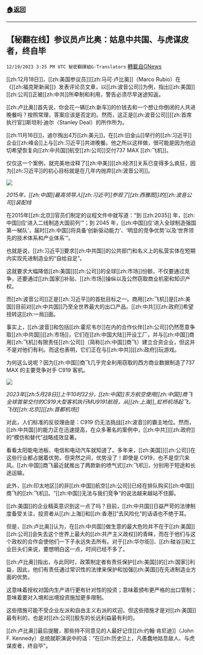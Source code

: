 ###  [:house:返回](README.md)
---


## 【秘翻在线】参议员卢比奥：姑息中共国、与虎谋皮者，终自毕
`12/19/2023 3:25 PM UTC 秘密翻譯組G-Translators` [轉載自GNews](https://gnews.org/articles/2129061)

[[zh:12月18日]]，[[zh:美国参议员]][[zh:马可·卢比奥]]（Marco Rubio）在《[[zh:福克斯新闻]]》发表评论员文章，以[[zh:波音公司]]为例，指出[[zh:美国]][[zh:公司]]正被[[zh:中共]]所牵制和利用，警告必须尽早迷途知返。

[[zh:卢比奥]]首先说，你会花一辆[[zh:新车]]的价钱去和一个想让你倒闭的人共进晚餐吗？按照常理，答案应该是否定的。然而，这正是[[zh:波音公司]][[zh:首席执行官]]斯坦利·迪尔（Stanley Deal）的所作所为。

[[zh:11月16日]]，迪尔掏出4万[[zh:美元]]，在[[zh:旧金山]]举行的[[zh:习近平]]企业[[zh:峰会]]上与[[zh:习近平]]共进晚餐。他之所以这样做，很可能是因为他迫切希望恢复向[[zh:中共国]]航空[[zh:公司]]交付737 MAX [[zh:飞机]]。

仅仅这一个案例，就完美地诠释了[[zh:中美]][[zh:经济]]关系已变得多么疯狂，因为[[zh:习近平]]的初心目标就是在几年内抛弃[[zh:波音公司]]。

![](ipfs://QmdmkuvPFzLATy1gG2t5gBmaeN1RBNMMhqd6MWPGQqvqg9?.png)

*2015年，[[zh:中国]]最高领导人[[zh:习近平]]参观了[[zh:西雅图]]的[[zh:波音公司]]装配线*

在2015年[[zh:北京]]官员们制定的议程文件中就写道：“到 [[zh:2035]] 年，[[zh:中国]]应‘进入二线制造大国前列’”；到 2045 年，[[zh:中国]]应‘进入全球制造强国第一梯队’，届时[[zh:中国]]将具备‘创新驱动能力’、‘明显的竞争优势’以及‘世界领先的技术体系和产业体系’”。

也就是说，[[zh:习近平]]要求[[zh:中共国]]的公共部门和名义上的私营实体在短期内实现先进制造业的“自给自足”。

这就要求大幅降低[[zh:美国]][[zh:公司]]的全球[[zh:市场]]份额，不仅要通过竞争，还要通过[[zh:国家]]补贴、[[zh:市场]]操纵以及公然窃取商业机密和知识产权。

而[[zh:波音公司]]正是[[zh:习近平]]的首批目标之一。商用[[zh:飞机]]是[[zh:美国]]目前对[[zh:中共国]]乃至全世界最大的出口产品。[[zh:中共]][[zh:政府]]希望扭转这[[zh:一局]]面。

事实上，[[zh:波音]]和包括[[zh:霍尼韦尔]]在内的合作伙伴[[zh:公司]]仍然愿意争取[[zh:中共国]][[zh:市场]]，它们在[[zh:中国大陆]]开设工厂，并与[[zh:中国]]商用[[zh:飞机]]有限责任[[zh:公司]]（简称[[zh:中国]]商飞）建立合资企业，但这并不是对他们有利。而这也表明，它们正在与[[zh:中共]][[zh:政府]]玩游戏。

为何这么说呢？因为[[zh:中国]]商飞几乎完全利用窃取的西方商业数据制造了737 MAX 的主要竞争对手 C919 客机。

![](ipfs://QmV5u7LJ3Lh4B8RGwngoRgKyMSecbWokZyzrY73EQ3jnti?.png)

*2023年[[zh:5月28日]]上午10时32分，[[zh:中国]]东方航空使用[[zh:中国]]商飞全球首架交付的C919大型客机执行MU9191航班，从[[zh:上海]]_虹桥机场起飞，飞往[[zh:北京]][[zh:首都机场]]*

对此，人们标准的反驳理由是：C919 仍无法挑战[[zh:波音]]的霸主地位。然而，[[zh:中共国]]的能力正在迅速提高，在众多著名的案例中，[[zh:中共]][[zh:政府]]的“模仿和替代”战略成效显著。

看看太阳能电池板、电信和电动汽车就知道了。多年来，[[zh:美国]][[zh:公司]]在这些行业都占据着优势。但突然之间，优势没了！即使是 C919，也不是空穴来风。[[zh:中国]]商飞最近就推出了两款新的喷气式[[zh:飞机]]，分别用于短途和长途运输。

此外，[[zh:印太地区]]的非[[zh:中国]]航空[[zh:公司]]已经在排队购买[[zh:中国]]商飞的[[zh:飞机]]。“[[zh:中国]]无法与我们竞争”的说法越来越站不住脚。

[[zh:美国]]的企业精英意识到这一点了吗？目前，[[zh:中共国]]日益严苛的法律制度备受关注，投资者从[[zh:上海]]和[[zh:香港]]“去风险化”的话语也不绝于耳。

但是，[[zh:卢比奥]]认为，在[[zh:中共国]]做生意的最大危险并不在于[[zh:美国]][[zh:公司]]会失去这个世界上最大的[[zh:共产主义政权]]的青睐，而在于他们与这个政权的合作会使他们一下子永远失去所有。对于[[zh:华尔街]]、[[zh:硅谷]]和工业巨头们来说，要想明白这一点，时间已经不多了。

[[zh:卢比奥]]指出，与此同时，政策制定者有责任保护[[zh:美国]]的[[zh:国家]]利益，因此，他们有责任通过常识性的法律来保护和加强[[zh:美国]]在先进制造业方面的优势。

这意味着授权对国内生产进行更有针对性的投资；意味着颁布更严格的出口管制；意味着要对入境和出境投资施加更多限制。

这些措施可能不受企业左派和自由主义右派的欢迎。但这些措施才是对[[zh:美国]]最有利的，也是对[[zh:公司]]股东的长远利益最有利的。

[[zh:卢比奥]]最后提醒，那些持不同意见的人最好记住[[zh:约翰·肯尼迪]]（John F. Kennedy）总统就职演说中的话：“在[[zh:历史]]上，凡愚蠢地姑息敌人、与虎谋皮者，终自毕”。
